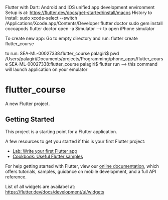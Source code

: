 
Flutter with Dart: Android and IOS unified app development environment
Setup is at: https://flutter.dev/docs/get-started/install/macos
History to install:
sudo xcode-select --switch /Applications/Xcode.app/Contents/Developer
flutter doctor
sudo gem install cocoapods
flutter doctor
open -a Simulator —> to open iPhone simulator

To create new app:
Go to empty directory and run: flutter create flutter_course

to run:
SEA-ML-00027338:flutter_course palagiri$ pwd
/Users/palagiri/Documents/projects/Programming/phone_apps/flutter_course
SEA-ML-00027338:flutter_course palagiri$ flutter run  --> this command will launch application on your emulator

# flutter_course

A new Flutter project.

## Getting Started

This project is a starting point for a Flutter application.

A few resources to get you started if this is your first Flutter project:

- [Lab: Write your first Flutter app](https://flutter.dev/docs/get-started/codelab)
- [Cookbook: Useful Flutter samples](https://flutter.dev/docs/cookbook)

For help getting started with Flutter, view our
[online documentation](https://flutter.dev/docs), which offers tutorials,
samples, guidance on mobile development, and a full API reference.


List of all widgets are availabel at: https://flutter.dev/docs/development/ui/widgets
